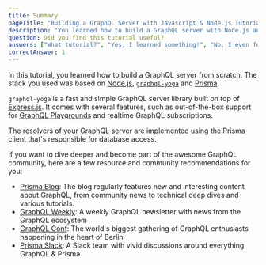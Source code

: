 ```yaml
---
title: Summary
pageTitle: "Building a GraphQL Server with Javascript & Node.js Tutorial"
description: "You learned how to build a GraphQL server with Node.js and best practices for filters, authentication, pagination and subscriptions."
question: Did you find this tutorial useful?
answers: ["What tutorial?", "Yes, I learned something!", "No, I even forgot what I knew before!", "Fish!"]
correctAnswer: 1
---
```


In this tutorial, you learned how to build a GraphQL server from scratch. The stack you used was based on [Node.js](https://nodejs.org/en/), [`graphql-yoga`](https://github.com/prisma/graphql-yoga) and [Prisma](https://www.prisma.com).

`graphql-yoga` is a fast and simple GraphQL server library built on top of [Express.js](https://expressjs.com/). It comes with several features, such as out-of-the-box support for [GraphQL Playgrounds](https://github.com/prisma/graphql-playground) and realtime GraphQL subscriptions.

The resolvers of your GraphQL server are implemented using the Prisma client that's responsible for database access.

If you want to dive deeper and become part of the awesome GraphQL community, here are a few resource and community recommendations for you:

- [Prisma Blog](https://prisma.io/blog): The blog regularly features new and interesting content about GraphQL, from community news to technical deep dives and various tutorials.
- [GraphQL Weekly](https://graphqlweekly.com): A weekly GraphQL newsletter with news from the GraphQL ecosystem
- [GraphQL Conf](https://www.graphqlconf.org): The world's biggest gathering of GraphQL enthusiasts happening in the heart of Berlin
- [Prisma Slack](https://slack.prisma.io): A Slack team with vivid discussions around everything GraphQL & Prisma
